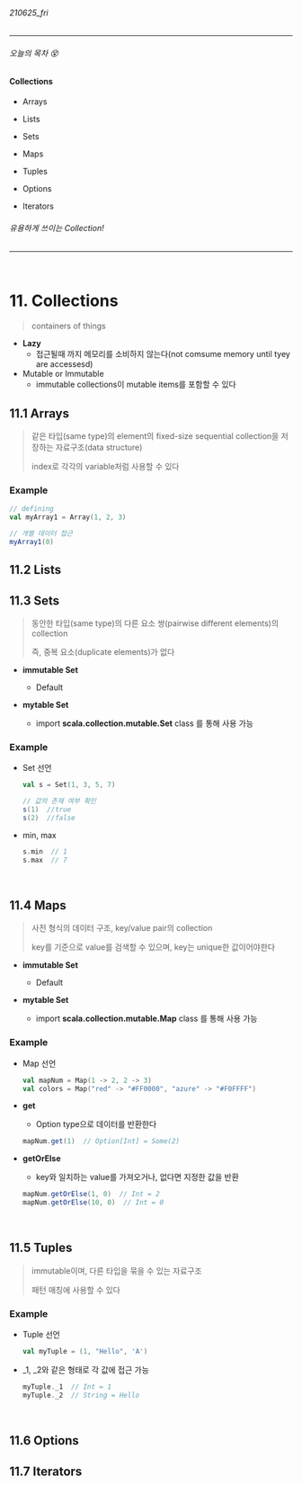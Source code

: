 ###### 210625_fri

<hr>



###### 오늘의 목차 :dizzy_face:

#### Collections

- Arrays
- Lists
- Sets

- Maps
- Tuples
- Options

- Iterators

###### 유용하게 쓰이는 Collection!

<hr>

<br>


# 11. Collections

> containers of things

- **Lazy**
  - 접근될때 까지 메모리를 소비하지 않는다(not comsume memory until tyey are accessesd)
- Mutable or Immutable
  - immutable collections이 mutable items를 포함할 수 있다

## 11.1 Arrays

> 같은 타입(same type)의 element의 fixed-size sequential collection을 저장하는 자료구조(data structure)
>
> index로 각각의 variable처럼 사용할 수 있다

### Example

```scala
// defining
val myArray1 = Array(1, 2, 3)

// 개별 데이터 접근
myArray1(0)
```



## 11.2 Lists



## 11.3 Sets

> 동안한 타입(same type)의 다른 요소 쌍(pairwise different elements)의 collection
>
> 즉, 중복 요소(duplicate elements)가 없다

- **immutable Set**
  - Default

- **mytable Set**
  - import **scala.collection.mutable.Set** class 를 통해 사용 가능

### Example

- Set 선언

  ```scala
  val s = Set(1, 3, 5, 7)
  
  // 값의 존재 여부 확인
  s(1)  //true
  s(2)  //false
  ```

- min, max

  ```scala
  s.min  // 1
  s.max  // 7
  ```

<br>

## 11.4 Maps

> 사전 형식의 데이터 구조, key/value pair의 collection
>
> key를 기준으로 value를 검색할 수 있으며, key는 unique한 값이어야한다

- **immutable Set**
  - Default

- **mytable Set**
  - import **scala.collection.mutable.Map** class 를 통해 사용 가능

### Example

- Map 선언

  ```scala
  val mapNum = Map(1 -> 2, 2 -> 3)
  val colors = Map("red" -> "#FF0000", "azure" -> "#F0FFFF")
  ```

- **get**

  - Option type으로 데이터를 반환한다

  ```scala
  mapNum.get(1)  // Option[Int] = Some(2)
  ```

- **getOrElse**

  - key와 일치하는 value를 가져오거나, 없다면 지정한 값을 반환

  ```scala
  mapNum.getOrElse(1, 0)  // Int = 2
  mapNum.getOrElse(10, 0)  // Int = 0
  ```

<br>

## 11.5 Tuples

> immutable이며, 다른 타입을 묶을 수 있는 자료구조
>
> 패턴 매칭에 사용할 수 있다

### Example

- Tuple 선언

  ```scala
  val myTuple = (1, "Hello", 'A')
  ```

- _1, _2와 같은 형태로 각 값에 접근 가능

  ```scala
  myTuple._1  // Int = 1
  myTuple._2  // String = Hello
  ```

<br>

## 11.6 Options



## 11.7 Iterators

